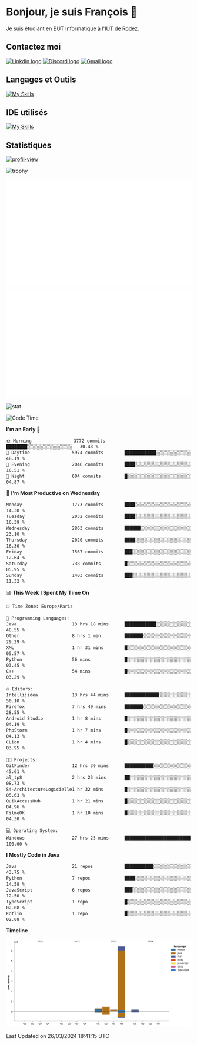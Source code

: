 # Bonjour, je suis François 👋

Je suis étudiant en BUT Informatique à l'[IUT de Rodez](https://iut-rodez.fr).

## Contactez moi

<p>
<a href="https://www.linkedin.com/in/fran%C3%A7ois-de-saint-palais-00985327a/" target="blank"><img src="https://img.shields.io/badge/LinkedIn-0077B5?style=for-the-badge&logo=linkedin&logoColor=white" alt="Linkdin logo"/></a>
<a href="https://discord.gg/francis389" target="blank"><img src="https://img.shields.io/badge/Discord-7289DA?style=for-the-badge&logo=discord&logoColor=white" alt="Discord logo" /></a>
<a href="mailto:francois-sp@gmx.fr" target="blank"><img src="https://img.shields.io/badge/Gmail-D14836?style=for-the-badge&logo=gmail&logoColor=white" alt="Gmail logo"/></a> 
</p>

## Langages et Outils

[![My Skills](https://skillicons.dev/icons?i=java,py,kotlin,git,html,css,sass,vue,angular,react,bootstrap,js,ts,php,mysql,sqlite,grafana,linux,windows,figma,postman)](https://skillicons.dev)

## IDE utilisés

[![My Skills](https://skillicons.dev/icons?i=idea,phpstorm,pycharm,androidstudio,vscode,webstorm,eclipse)](https://skillicons.dev)

## Statistiques

[![profil-view](https://komarev.com/ghpvc/?username=francois389&label=Profile%20views&color=0e75b6&style=flat)](https://github.com/ryo-ma/github-profile-trophy)

![trophy](https://github-profile-trophy.vercel.app/?username=Francois389&theme=onedark&column=-1)

![top-lang](https://raw.githubusercontent.com/Francois389/github-stat/master/generated/languages.svg#gh-dark-mode-only)
![](https://raw.githubusercontent.com/Francois389/github-stat/master/generated/overview.svg#gh-dark-mode-only)

![stat](https://github-readme-stats.vercel.app/api?username=francois389&show_icons=true&locale=fr&theme=onedark)

<!--START_SECTION:waka-->
![Code Time](http://img.shields.io/badge/Code%20Time-71%20hrs%2050%20mins-blue)

**I'm an Early 🐤** 

```text
🌞 Morning                3772 commits        ████████░░░░░░░░░░░░░░░░░   30.43 % 
🌆 Daytime                5974 commits        ████████████░░░░░░░░░░░░░   48.19 % 
🌃 Evening                2046 commits        ████░░░░░░░░░░░░░░░░░░░░░   16.51 % 
🌙 Night                  604 commits         █░░░░░░░░░░░░░░░░░░░░░░░░   04.87 % 
```
📅 **I'm Most Productive on Wednesday** 

```text
Monday                   1773 commits        ████░░░░░░░░░░░░░░░░░░░░░   14.30 % 
Tuesday                  2032 commits        ████░░░░░░░░░░░░░░░░░░░░░   16.39 % 
Wednesday                2863 commits        ██████░░░░░░░░░░░░░░░░░░░   23.10 % 
Thursday                 2020 commits        ████░░░░░░░░░░░░░░░░░░░░░   16.30 % 
Friday                   1567 commits        ███░░░░░░░░░░░░░░░░░░░░░░   12.64 % 
Saturday                 738 commits         █░░░░░░░░░░░░░░░░░░░░░░░░   05.95 % 
Sunday                   1403 commits        ███░░░░░░░░░░░░░░░░░░░░░░   11.32 % 
```


📊 **This Week I Spent My Time On** 

```text
🕑︎ Time Zone: Europe/Paris

💬 Programming Languages: 
Java                     13 hrs 18 mins      ████████████░░░░░░░░░░░░░   48.55 % 
Other                    8 hrs 1 min         ███████░░░░░░░░░░░░░░░░░░   29.29 % 
XML                      1 hr 31 mins        █░░░░░░░░░░░░░░░░░░░░░░░░   05.57 % 
Python                   56 mins             █░░░░░░░░░░░░░░░░░░░░░░░░   03.45 % 
C++                      54 mins             █░░░░░░░░░░░░░░░░░░░░░░░░   03.29 % 

🔥 Editors: 
Intellijidea             13 hrs 44 mins      █████████████░░░░░░░░░░░░   50.10 % 
Firefox                  7 hrs 49 mins       ███████░░░░░░░░░░░░░░░░░░   28.55 % 
Android Studio           1 hr 8 mins         █░░░░░░░░░░░░░░░░░░░░░░░░   04.19 % 
PhpStorm                 1 hr 7 mins         █░░░░░░░░░░░░░░░░░░░░░░░░   04.13 % 
CLion                    1 hr 4 mins         █░░░░░░░░░░░░░░░░░░░░░░░░   03.95 % 

🐱‍💻 Projects: 
GitFinder                12 hrs 30 mins      ███████████░░░░░░░░░░░░░░   45.61 % 
al_tp8                   2 hrs 23 mins       ██░░░░░░░░░░░░░░░░░░░░░░░   08.73 % 
S4-ArchitectureLogicielle1 hr 32 mins        █░░░░░░░░░░░░░░░░░░░░░░░░   05.63 % 
QuikAccessHub            1 hr 21 mins        █░░░░░░░░░░░░░░░░░░░░░░░░   04.96 % 
FilmeOK                  1 hr 10 mins        █░░░░░░░░░░░░░░░░░░░░░░░░   04.30 % 

💻 Operating System: 
Windows                  27 hrs 25 mins      █████████████████████████   100.00 % 
```

**I Mostly Code in Java** 

```text
Java                     21 repos            ███████████░░░░░░░░░░░░░░   43.75 % 
Python                   7 repos             ████░░░░░░░░░░░░░░░░░░░░░   14.58 % 
JavaScript               6 repos             ███░░░░░░░░░░░░░░░░░░░░░░   12.50 % 
TypeScript               1 repo              █░░░░░░░░░░░░░░░░░░░░░░░░   02.08 % 
Kotlin                   1 repo              █░░░░░░░░░░░░░░░░░░░░░░░░   02.08 % 
```



**Timeline**

![Lines of Code chart](https://raw.githubusercontent.com/Francois389/Francois389/main/assets/bar_graph.png)


 Last Updated on 26/03/2024 18:41:15 UTC
<!--END_SECTION:waka-->
